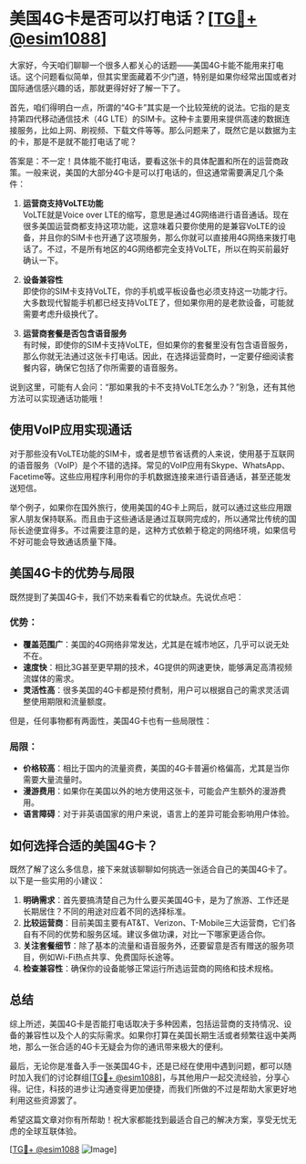 # 美国4G卡是否可以打电话？[[TG💪+ @esim1088](https://t.me/s/esim1088)]

大家好，今天咱们聊聊一个很多人都关心的话题——美国4G卡能不能用来打电话。这个问题看似简单，但其实里面藏着不少门道，特别是如果你经常出国或者对国际通信感兴趣的话，那就更得好好了解一下了。

首先，咱们得明白一点，所谓的“4G卡”其实是一个比较笼统的说法。它指的是支持第四代移动通信技术（4G LTE）的SIM卡。这种卡主要用来提供高速的数据连接服务，比如上网、刷视频、下载文件等等。那么问题来了，既然它是以数据为主的卡，那是不是就不能打电话了呢？

答案是：不一定！具体能不能打电话，要看这张卡的具体配置和所在的运营商政策。一般来说，美国的大部分4G卡是可以打电话的，但这通常需要满足几个条件：

1. **运营商支持VoLTE功能**  
   VoLTE就是Voice over LTE的缩写，意思是通过4G网络进行语音通话。现在很多美国运营商都支持这项功能，这意味着只要你使用的是兼容VoLTE的设备，并且你的SIM卡也开通了这项服务，那么你就可以直接用4G网络来拨打电话了。不过，不是所有地区的4G网络都完全支持VoLTE，所以在购买前最好确认一下。

2. **设备兼容性**  
   即使你的SIM卡支持VoLTE，你的手机或平板设备也必须支持这一功能才行。大多数现代智能手机都已经支持VoLTE了，但如果你用的是老款设备，可能就需要考虑升级换代了。

3. **运营商套餐是否包含语音服务**  
   有时候，即使你的SIM卡支持VoLTE，但如果你的套餐里没有包含语音服务，那么你就无法通过这张卡打电话。因此，在选择运营商时，一定要仔细阅读套餐内容，确保它包括了你所需要的语音服务。

说到这里，可能有人会问：“那如果我的卡不支持VoLTE怎么办？”别急，还有其他方法可以实现通话功能哦！

## 使用VoIP应用实现通话

对于那些没有VoLTE功能的SIM卡，或者是想节省话费的人来说，使用基于互联网的语音服务（VoIP）是个不错的选择。常见的VoIP应用有Skype、WhatsApp、Facetime等。这些应用程序利用你的手机数据连接来进行语音通话，甚至还能发送短信。

举个例子，如果你在国外旅行，使用美国的4G卡上网后，就可以通过这些应用跟家人朋友保持联系。而且由于这些通话是通过互联网完成的，所以通常比传统的国际长途便宜得多。不过需要注意的是，这种方式依赖于稳定的网络环境，如果信号不好可能会导致通话质量下降。

## 美国4G卡的优势与局限

既然提到了美国4G卡，我们不妨来看看它的优缺点。先说优点吧：

### 优势：
- **覆盖范围广**：美国的4G网络非常发达，尤其是在城市地区，几乎可以说无处不在。
- **速度快**：相比3G甚至更早期的技术，4G提供的网速更快，能够满足高清视频流媒体的需求。
- **灵活性高**：很多美国的4G卡都是预付费制，用户可以根据自己的需求灵活调整使用期限和流量额度。

但是，任何事物都有两面性，美国4G卡也有一些局限性：

### 局限：
- **价格较高**：相比于国内的流量资费，美国的4G卡普遍价格偏高，尤其是当你需要大量流量时。
- **漫游费用**：如果你在美国以外的地方使用这张卡，可能会产生额外的漫游费用。
- **语言障碍**：对于非英语国家的用户来说，语言上的差异可能会影响用户体验。

## 如何选择合适的美国4G卡？

既然了解了这么多信息，接下来就该聊聊如何挑选一张适合自己的美国4G卡了。以下是一些实用的小建议：

1. **明确需求**：首先要搞清楚自己为什么要买美国4G卡，是为了旅游、工作还是长期居住？不同的用途对应着不同的选择标准。
2. **比较运营商**：目前美国主要有AT&T、Verizon、T-Mobile三大运营商，它们各自有不同的优势和服务区域。建议多做功课，对比一下哪家更适合你。
3. **关注套餐细节**：除了基本的流量和语音服务外，还要留意是否有赠送的服务项目，例如Wi-Fi热点共享、免费国际长途等。
4. **检查兼容性**：确保你的设备能够正常运行所选运营商的网络和技术规格。

## 总结

综上所述，美国4G卡是否能打电话取决于多种因素，包括运营商的支持情况、设备的兼容性以及个人的实际需求。如果你打算在美国长期生活或者频繁往返中美两地，那么一张合适的4G卡无疑会为你的通讯带来极大的便利。

最后，无论你是准备入手一张美国4G卡，还是已经在使用中遇到问题，都可以随时加入我们的讨论群组[[TG💪+ @esim1088](https://t.me/s/esim1088)]，与其他用户一起交流经验，分享心得。记住，科技的进步让沟通变得更加便捷，而我们所做的不过是帮助大家更好地利用这些资源罢了。

希望这篇文章对你有所帮助！祝大家都能找到最适合自己的解决方案，享受无忧无虑的全球互联体验。 

[[TG💪+ @esim1088](https://t.me/s/esim1088) ![Image](https://i.postimg.cc/4NQfJmqS/Snipaste-2025-05-13-00-14-12.png)]
